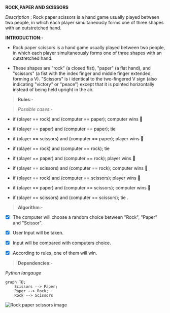 **ROCK,PAPER AND SCISSORS**

_Description_ : Rock paper scissors is a hand game usually played between two people, in which each player simultaneously forms one of three shapes with an outstretched hand. 

 **INTRODUCTION**:- 

- Rock paper scissors is a hand game usually played between two people, in which each player simultaneously forms one of three shapes with an outstretched hand. 

- These shapes are "rock" (a closed fist), "paper" (a flat hand), and "scissors" (a fist with the index finger and middle finger extended, forming a V). "Scissors" is i    identical to the two-fingered V sign (also indicating "victory" or "peace") except that it is pointed horizontally instead of being held upright in the air.

> **Rules**:- 

>  _Possible cases_:-

- if (player == rock) and (computer == paper); computer wins :tada:

- if (player == paper) and (computer == paper); tie

- if (player == scissors) and (computer == paper); player wins :tada:

- if (player == rock) and (computer == rock); tie

- if (player == paper) and (computer == rock); player wins :tada:

- if (player == scissors) and (computer == rock); computer wins :tada:

- if (player == rock) and (computer == scissors); player wins :tada:

- if (player == paper) and (computer == scissors); computer wins :tada:

- if (player == scissors) and (computer == scissors); tie
. 

> **Algorithm**:-

- [x] The computer will choose a random choice between "Rock", "Paper" and "Scissor". 

- [x] User Input will be taken.

- [x] Input will be compared with computers choice.

 - [x] According to rules, one of them will win.

> **Dependencies**:-

*Python langauge*

```mermaid
graph TD;
    Scissors --> Paper;
    Paper --> Rock;
    Rock --> Scissors
```


![Rock paper scissors image](https://files.realpython.com/media/Rock-Paper-Scissors-Make-Your-First-Python-Game_Watermarked.107e6ff4060c.jpg)

